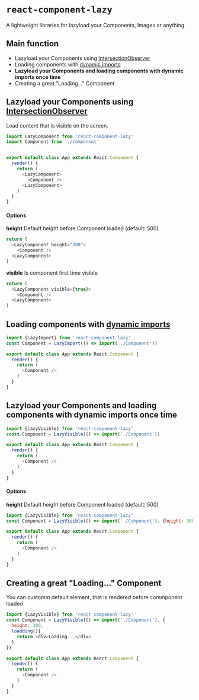 
# `react-component-lazy`
A lightweight libraries for lazyload your Components, Images or anything.
## Main function
  - Lazyload your Components using [IntersectionObserver](https://developer.mozilla.org/en-US/docs/Web/API/Intersection_Observer_API)
  - Loading components with [dynamic imports](https://reactjs.org/docs/code-splitting.html)
  - **Lazyload your Components and loading components with dynamic imports once time**
  - Creating a great "Loading..." Component

## Lazyload your Components using [IntersectionObserver](https://developer.mozilla.org/en-US/docs/Web/API/Intersection_Observer_API)
 Load content that is visible on the screen.

```js
import LazyComponent from 'react-component-lazy'
import Component from './Component'


export default class App extends React.Component {
  render() {
    return (
      <LazyComponent>
        <Component />
      <LazyComponent>
    )
  }
}
```

#### Options
**height**
Default height before Component loaded (default: 500)
```js
return (
  <LazyComponent height="300">
    <Component />
  <LazyComponent>
)
```

**visible**
Is component first time visible
```js
return (
  <LazyComponent visible={true}>
    <Component />
  <LazyComponent>
)
```

## Loading components with [dynamic imports](https://reactjs.org/docs/code-splitting.html)

```js
import {LazyImport} from 'react-component-lazy'
const Component = LazyImport(() => import('./Component'))

export default class App extends React.Component {
  render() {
    return (
      <Component />
    )
  }
}
```

## Lazyload your Components and loading components with dynamic imports once time

```js
import {LazyVisible} from 'react-component-lazy'
const Component = LazyVisible(() => import('./Component'))

export default class App extends React.Component {
  render() {
    return (
      <Component />
    )
  }
}
```

#### Options
**height**
Default height before Component loaded (default: 500)
```js
import {LazyVisible} from 'react-component-lazy'
const Component = LazyVisible(() => import('./Component'), {height: 300})

export default class App extends React.Component {
  render() {
    return (
      <Component />
    )
  }
}
```

## Creating a great "Loading..." Component
You can customm default element, that is rendered before commponent loaded

```js
import {LazyVisible} from 'react-component-lazy'
const Component = LazyVisible(() => import('./Component'), {
  height: 300,
  loadding(){
    return <div>Loading...</div>
  }
})

export default class App extends React.Component {
  render() {
    return (
      <Component />
    )
  }
}
